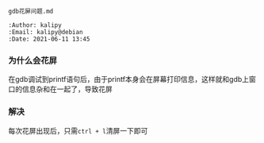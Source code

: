     gdb花屏问题.md
    
    :Author: kalipy
    :Email: kalipy@debian
    :Date: 2021-06-11 13:45

### 为什么会花屏

在gdb调试到printf语句后，由于printf本身会在屏幕打印信息，这样就和gdb上窗口的信息杂和在一起了，导致花屏

### 解决

每次花屏出现后，只需`ctrl + l`清屏一下即可
